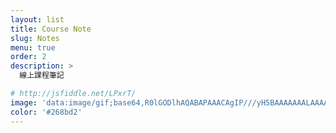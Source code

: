 ```yaml
---
layout: list
title: Course Note
slug: Notes
menu: true
order: 2
description: >
  線上課程筆記

# http://jsfiddle.net/LPxrT/
image: 'data:image/gif;base64,R0lGODlhAQABAPAAACAgIP///yH5BAAAAAAALAAAAAABAAEAAAICRAEAOw=='
color: '#268bd2'
---
```

